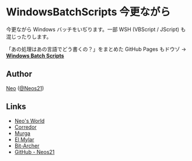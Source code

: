 # WindowsBatchScripts 今更ながら

今更ながら Windows バッチをいぢります。一部 WSH (VBScript / JScript) も混じったりします。

「あの処理はあの言語でどう書くの？」をまとめた GitHub Pages もドウゾ → __[Windows Batch Scripts](http://neos21.github.io/WindowsBatchScripts/)__


## Author

[Neo](http://neo.s21.xrea.com/) ([@Neos21](https://twitter.com/Neos21))


## Links

- [Neo's World](http://neo.s21.xrea.com/)
- [Corredor](http://neos21.hatenablog.com/)
- [Murga](http://neos21.hatenablog.jp/)
- [El Mylar](http://neos21.hateblo.jp/)
- [Bit-Archer](http://bit-archer.hatenablog.com/)
- [GitHub - Neos21](https://github.com/Neos21/)
